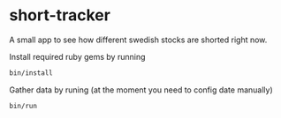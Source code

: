 # short-tracker

A small app to see how different swedish stocks are shorted right now.

Install required ruby gems by running

```bash 
bin/install
```

Gather data by runing (at the moment you need to config date manually)

```bash 
bin/run
```
